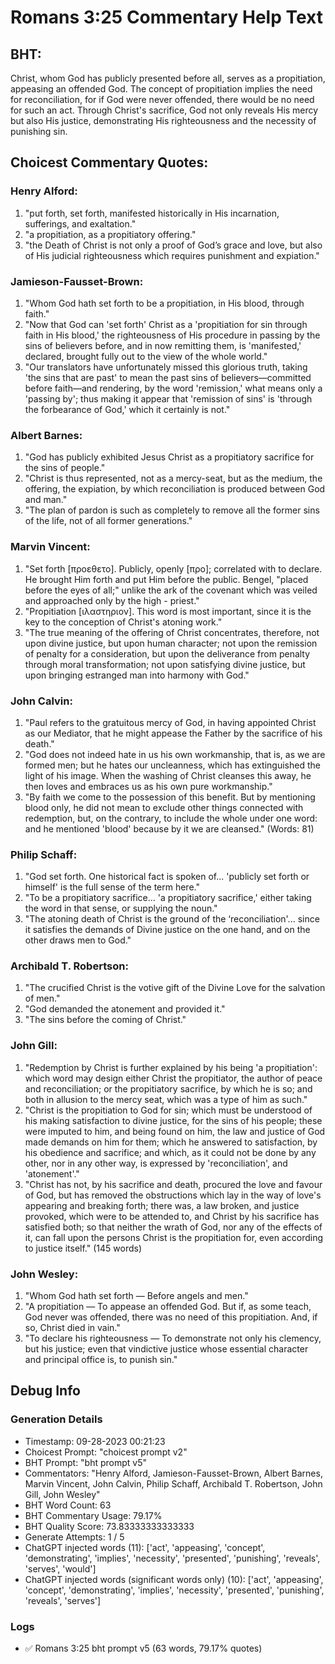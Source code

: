 # Romans 3:25 Commentary Help Text

## BHT:
Christ, whom God has publicly presented before all, serves as a propitiation, appeasing an offended God. The concept of propitiation implies the need for reconciliation, for if God were never offended, there would be no need for such an act. Through Christ's sacrifice, God not only reveals His mercy but also His justice, demonstrating His righteousness and the necessity of punishing sin.

## Choicest Commentary Quotes:
### Henry Alford:
1. "put forth, set forth, manifested historically in His incarnation, sufferings, and exaltation."
2. "a propitiation, as a propitiatory offering."
3. "the Death of Christ is not only a proof of God’s grace and love, but also of His judicial righteousness which requires punishment and expiation."

### Jamieson-Fausset-Brown:
1. "Whom God hath set forth to be a propitiation, in His blood, through faith." 
2. "Now that God can 'set forth' Christ as a 'propitiation for sin through faith in His blood,' the righteousness of His procedure in passing by the sins of believers before, and in now remitting them, is 'manifested,' declared, brought fully out to the view of the whole world."
3. "Our translators have unfortunately missed this glorious truth, taking 'the sins that are past' to mean the past sins of believers—committed before faith—and rendering, by the word 'remission,' what means only a 'passing by'; thus making it appear that 'remission of sins' is 'through the forbearance of God,' which it certainly is not."

### Albert Barnes:
1. "God has publicly exhibited Jesus Christ as a propitiatory sacrifice for the sins of people."
2. "Christ is thus represented, not as a mercy-seat, but as the medium, the offering, the expiation, by which reconciliation is produced between God and man."
3. "The plan of pardon is such as completely to remove all the former sins of the life, not of all former generations."

### Marvin Vincent:
1. "Set forth [προεθετο]. Publicly, openly [προ]; correlated with to declare. He brought Him forth and put Him before the public. Bengel, "placed before the eyes of all;" unlike the ark of the covenant which was veiled and approached only by the high - priest."
2. "Propitiation [ιλαστηριον]. This word is most important, since it is the key to the conception of Christ's atoning work."
3. "The true meaning of the offering of Christ concentrates, therefore, not upon divine justice, but upon human character; not upon the remission of penalty for a consideration, but upon the deliverance from penalty through moral transformation; not upon satisfying divine justice, but upon bringing estranged man into harmony with God."

### John Calvin:
1. "Paul refers to the gratuitous mercy of God, in having appointed Christ as our Mediator, that he might appease the Father by the sacrifice of his death."
2. "God does not indeed hate in us his own workmanship, that is, as we are formed men; but he hates our uncleanness, which has extinguished the light of his image. When the washing of Christ cleanses this away, he then loves and embraces us as his own pure workmanship."
3. "By faith we come to the possession of this benefit. But by mentioning blood only, he did not mean to exclude other things connected with redemption, but, on the contrary, to include the whole under one word: and he mentioned 'blood' because by it we are cleansed." (Words: 81)

### Philip Schaff:
1. "God set forth. One historical fact is spoken of... 'publicly set forth or himself' is the full sense of the term here."
2. "To be a propitiatory sacrifice... 'a propitiatory sacrifice,' either taking the word in that sense, or supplying the noun."
3. "The atoning death of Christ is the ground of the ‘reconciliation'... since it satisfies the demands of Divine justice on the one hand, and on the other draws men to God."

### Archibald T. Robertson:
1. "The crucified Christ is the votive gift of the Divine Love for the salvation of men."
2. "God demanded the atonement and provided it."
3. "The sins before the coming of Christ."

### John Gill:
1. "Redemption by Christ is further explained by his being 'a propitiation': which word may design either Christ the propitiator, the author of peace and reconciliation; or the propitiatory sacrifice, by which he is so; and both in allusion to the mercy seat, which was a type of him as such."
2. "Christ is the propitiation to God for sin; which must be understood of his making satisfaction to divine justice, for the sins of his people; these were imputed to him, and being found on him, the law and justice of God made demands on him for them; which he answered to satisfaction, by his obedience and sacrifice; and which, as it could not be done by any other, nor in any other way, is expressed by 'reconciliation', and 'atonement'."
3. "Christ has not, by his sacrifice and death, procured the love and favour of God, but has removed the obstructions which lay in the way of love's appearing and breaking forth; there was, a law broken, and justice provoked, which were to be attended to, and Christ by his sacrifice has satisfied both; so that neither the wrath of God, nor any of the effects of it, can fall upon the persons Christ is the propitiation for, even according to justice itself." (145 words)

### John Wesley:
1. "Whom God hath set forth — Before angels and men." 
2. "A propitiation — To appease an offended God. But if, as some teach, God never was offended, there was no need of this propitiation. And, if so, Christ died in vain." 
3. "To declare his righteousness — To demonstrate not only his clemency, but his justice; even that vindictive justice whose essential character and principal office is, to punish sin."


## Debug Info
### Generation Details
- Timestamp: 09-28-2023 00:21:23
- Choicest Prompt: "choicest prompt v2"
- BHT Prompt: "bht prompt v5"
- Commentators: "Henry Alford, Jamieson-Fausset-Brown, Albert Barnes, Marvin Vincent, John Calvin, Philip Schaff, Archibald T. Robertson, John Gill, John Wesley"
- BHT Word Count: 63
- BHT Commentary Usage: 79.17%
- BHT Quality Score: 73.83333333333333
- Generate Attempts: 1 / 5
- ChatGPT injected words (11):
	['act', 'appeasing', 'concept', 'demonstrating', 'implies', 'necessity', 'presented', 'punishing', 'reveals', 'serves', 'would']
- ChatGPT injected words (significant words only) (10):
	['act', 'appeasing', 'concept', 'demonstrating', 'implies', 'necessity', 'presented', 'punishing', 'reveals', 'serves']

### Logs
- ✅ Romans 3:25 bht prompt v5 (63 words, 79.17% quotes)